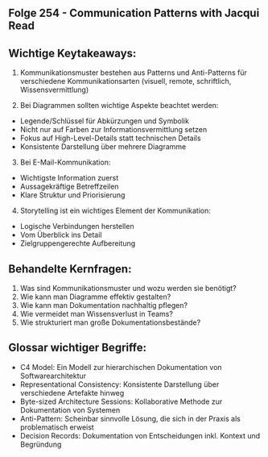 ## Folge 254 - Communication Patterns with Jacqui Read

## Wichtige Keytakeaways:

1. Kommunikationsmuster bestehen aus Patterns und Anti-Patterns für verschiedene Kommunikationsarten (visuell, remote, schriftlich, Wissensvermittlung)

2. Bei Diagrammen sollten wichtige Aspekte beachtet werden:
- Legende/Schlüssel für Abkürzungen und Symbolik
- Nicht nur auf Farben zur Informationsvermittlung setzen
- Fokus auf High-Level-Details statt technischen Details
- Konsistente Darstellung über mehrere Diagramme

3. Bei E-Mail-Kommunikation:
- Wichtigste Information zuerst
- Aussagekräftige Betreffzeilen
- Klare Struktur und Priorisierung

4. Storytelling ist ein wichtiges Element der Kommunikation:
- Logische Verbindungen herstellen
- Vom Überblick ins Detail
- Zielgruppengerechte Aufbereitung

## Behandelte Kernfragen:

1. Was sind Kommunikationsmuster und wozu werden sie benötigt?
2. Wie kann man Diagramme effektiv gestalten?
3. Wie kann man Dokumentation nachhaltig pflegen?
4. Wie vermeidet man Wissensverlust in Teams?
5. Wie strukturiert man große Dokumentationsbestände?

## Glossar wichtiger Begriffe:

- C4 Model: Ein Modell zur hierarchischen Dokumentation von Softwarearchitektur
- Representational Consistency: Konsistente Darstellung über verschiedene Artefakte hinweg
- Byte-sized Architecture Sessions: Kollaborative Methode zur Dokumentation von Systemen
- Anti-Pattern: Scheinbar sinnvolle Lösung, die sich in der Praxis als problematisch erweist
- Decision Records: Dokumentation von Entscheidungen inkl. Kontext und Begründung